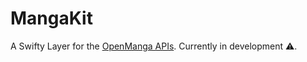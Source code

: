 # MangaKit

A Swifty Layer for the [OpenManga APIs](https://github.com/tushar1210/manga-node). Currently in development ⚠️.
